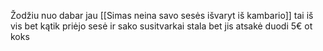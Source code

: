 Žodžiu nuo dabar jau [[Simas neina savo sesės išvaryt iš kambario]] tai iš vis bet kątik priėjo sesė ir sako susitvarkai stala bet jis atsakė duodi 5€ ot koks